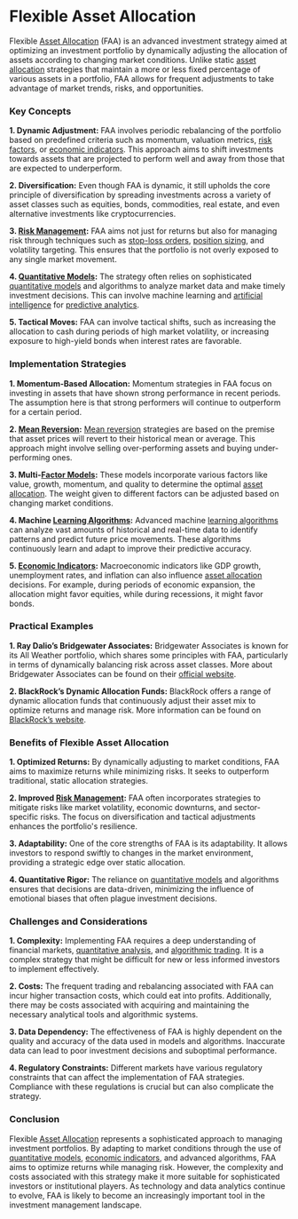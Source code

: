 # Flexible Asset Allocation

Flexible [Asset Allocation](../a/asset_allocation.md) (FAA) is an advanced investment strategy aimed at optimizing an investment portfolio by dynamically adjusting the allocation of assets according to changing market conditions. Unlike static [asset allocation](../a/asset_allocation.md) strategies that maintain a more or less fixed percentage of various assets in a portfolio, FAA allows for frequent adjustments to take advantage of market trends, risks, and opportunities.

### Key Concepts

**1. Dynamic Adjustment:** FAA involves periodic rebalancing of the portfolio based on predefined criteria such as momentum, valuation metrics, [risk factors](../r/risk_factors_in_trading.md), or [economic indicators](../e/economic_indicators.md). This approach aims to shift investments towards assets that are projected to perform well and away from those that are expected to underperform.

**2. Diversification:** Even though FAA is dynamic, it still upholds the core principle of diversification by spreading investments across a variety of asset classes such as equities, bonds, commodities, real estate, and even alternative investments like cryptocurrencies.

**3. [Risk Management](../r/risk_management.md):** FAA aims not just for returns but also for managing risk through techniques such as [stop-loss orders](../s/stop-loss_orders.md), [position sizing](../p/position_sizing.md), and volatility targeting. This ensures that the portfolio is not overly exposed to any single market movement.

**4. [Quantitative Models](../q/quantitative_models.md):** The strategy often relies on sophisticated [quantitative models](../q/quantitative_models.md) and algorithms to analyze market data and make timely investment decisions. This can involve machine learning and [artificial intelligence](../a/artificial_intelligence_in_trading.md) for [predictive analytics](../p/predictive_analytics.md).

**5. Tactical Moves:** FAA can involve tactical shifts, such as increasing the allocation to cash during periods of high market volatility, or increasing exposure to high-yield bonds when interest rates are favorable.

### Implementation Strategies

**1. Momentum-Based Allocation:**
   Momentum strategies in FAA focus on investing in assets that have shown strong performance in recent periods. The assumption here is that strong performers will continue to outperform for a certain period.

**2. [Mean Reversion](../m/mean_reversion.md):**
   [Mean reversion](../m/mean_reversion.md) strategies are based on the premise that asset prices will revert to their historical mean or average. This approach might involve selling over-performing assets and buying under-performing ones.

**3. Multi-[Factor Models](../f/factor_models.md):**
   These models incorporate various factors like value, growth, momentum, and quality to determine the optimal [asset allocation](../a/asset_allocation.md). The weight given to different factors can be adjusted based on changing market conditions.

**4. Machine [Learning Algorithms](../l/learning_algorithms_in_trading.md):**
   Advanced machine [learning algorithms](../l/learning_algorithms_in_trading.md) can analyze vast amounts of historical and real-time data to identify patterns and predict future price movements. These algorithms continuously learn and adapt to improve their predictive accuracy.

**5. [Economic Indicators](../e/economic_indicators.md):**
   Macroeconomic indicators like GDP growth, unemployment rates, and inflation can also influence [asset allocation](../a/asset_allocation.md) decisions. For example, during periods of economic expansion, the allocation might favor equities, while during recessions, it might favor bonds.

### Practical Examples

**1. Ray Dalio’s Bridgewater Associates:**
   Bridgewater Associates is known for its All Weather portfolio, which shares some principles with FAA, particularly in terms of dynamically balancing risk across asset classes. More about Bridgewater Associates can be found on their [official website](https://www.bridgewater.com/).

**2. BlackRock’s Dynamic Allocation Funds:**
   BlackRock offers a range of dynamic allocation funds that continuously adjust their asset mix to optimize returns and manage risk. More information can be found on [BlackRock’s website](https://www.blackrock.com/us/individual/products/227832/).

### Benefits of Flexible Asset Allocation

**1. Optimized Returns:**
   By dynamically adjusting to market conditions, FAA aims to maximize returns while minimizing risks. It seeks to outperform traditional, static allocation strategies.

**2. Improved [Risk Management](../r/risk_management.md):**
   FAA often incorporates strategies to mitigate risks like market volatility, economic downturns, and sector-specific risks. The focus on diversification and tactical adjustments enhances the portfolio's resilience.

**3. Adaptability:**
   One of the core strengths of FAA is its adaptability. It allows investors to respond swiftly to changes in the market environment, providing a strategic edge over static allocation.

**4. Quantitative Rigor:**
   The reliance on [quantitative models](../q/quantitative_models.md) and algorithms ensures that decisions are data-driven, minimizing the influence of emotional biases that often plague investment decisions.

### Challenges and Considerations

**1. Complexity:**
   Implementing FAA requires a deep understanding of financial markets, [quantitative analysis](../q/quantitative_analysis.md), and [algorithmic trading](../a/algorithmic_trading.md). It is a complex strategy that might be difficult for new or less informed investors to implement effectively.

**2. Costs:**
   The frequent trading and rebalancing associated with FAA can incur higher transaction costs, which could eat into profits. Additionally, there may be costs associated with acquiring and maintaining the necessary analytical tools and algorithmic systems.

**3. Data Dependency:**
   The effectiveness of FAA is highly dependent on the quality and accuracy of the data used in models and algorithms. Inaccurate data can lead to poor investment decisions and suboptimal performance.

**4. Regulatory Constraints:**
   Different markets have various regulatory constraints that can affect the implementation of FAA strategies. Compliance with these regulations is crucial but can also complicate the strategy.

### Conclusion

Flexible [Asset Allocation](../a/asset_allocation.md) represents a sophisticated approach to managing investment portfolios. By adapting to market conditions through the use of [quantitative models](../q/quantitative_models.md), [economic indicators](../e/economic_indicators.md), and advanced algorithms, FAA aims to optimize returns while managing risk. However, the complexity and costs associated with this strategy make it more suitable for sophisticated investors or institutional players. As technology and data analytics continue to evolve, FAA is likely to become an increasingly important tool in the investment management landscape.
